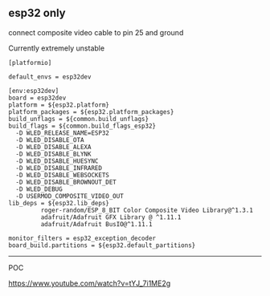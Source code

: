 esp32 only
---


connect composite video cable to pin 25 and ground


Currently extremely unstable


```
[platformio]

default_envs = esp32dev

[env:esp32dev]
board = esp32dev
platform = ${esp32.platform}
platform_packages = ${esp32.platform_packages}
build_unflags = ${common.build_unflags}
build_flags = ${common.build_flags_esp32} 
  -D WLED_RELEASE_NAME=ESP32
  -D WLED_DISABLE_OTA
  -D WLED_DISABLE_ALEXA
  -D WLED_DISABLE_BLYNK
  -D WLED_DISABLE_HUESYNC
  -D WLED_DISABLE_INFRARED
  -D WLED_DISABLE_WEBSOCKETS
  -D WLED_DISABLE_BROWNOUT_DET
  -D WLED_DEBUG 
  -D USERMOD_COMPOSITE_VIDEO_OUT
lib_deps = ${esp32.lib_deps}
         roger-random/ESP_8_BIT Color Composite Video Library@^1.3.1
         adafruit/Adafruit GFX Library @ ^1.11.1
         adafruit/Adafruit BusIO@^1.11.1

monitor_filters = esp32_exception_decoder
board_build.partitions = ${esp32.default_partitions}
```


---
POC

https://www.youtube.com/watch?v=tYJ_7i1ME2g
